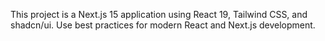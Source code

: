 <!-- Use this file to provide workspace-specific custom instructions to Copilot. For more details, visit https://code.visualstudio.com/docs/copilot/copilot-customization#_use-a-githubcopilotinstructionsmd-file -->

This project is a Next.js 15 application using React 19, Tailwind CSS, and shadcn/ui. Use best practices for modern React and Next.js development.
